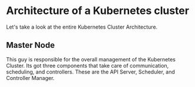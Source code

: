 # Architecture of a Kubernetes cluster
Let's take a look at the entire Kubernetes Cluster Architecture.

## Master Node
This guy is responsible for the overall management of the Kubernetes Cluster. Its got three components that take care of communication, scheduling, and controllers. These are the API Server, Scheduler, and Controller Manager. 

